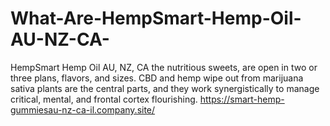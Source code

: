 # What-Are-HempSmart-Hemp-Oil-AU-NZ-CA-
HempSmart Hemp Oil AU, NZ, CA the nutritious sweets, are open in two or three plans, flavors, and sizes. CBD and hemp wipe out from marijuana sativa plants are the central parts, and they work synergistically to manage critical, mental, and frontal cortex flourishing. https://smart-hemp-gummiesau-nz-ca-il.company.site/

